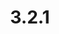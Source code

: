 ---
title: "3.2.1"
metaTitle: "КриптоАРМ ГОСТ"
metaDescription: "This is the meta  description for this page"
---